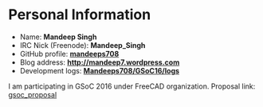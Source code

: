 # Personal Information

-   Name: **Mandeep Singh**
-   IRC Nick (Freenode): **Mandeep_Singh**
-   GitHub profile: **[mandeeps708](https://github.com/mandeeps708)**
-   Blog address: **<http://mandeep7.wordpress.com>**
-   Development logs:
    **[Mandeeps708/GSoC16/logs](Mandeeps708/GSoC16/logs.md)**

I am participating in GSoC 2016 under FreeCAD organization. Proposal
link: [gsoc_proposal](gsoc_proposal.md)
